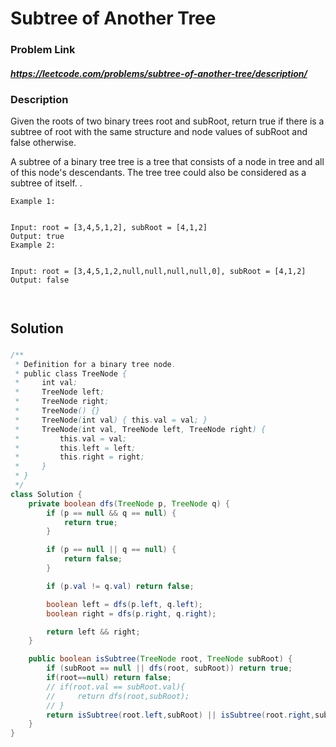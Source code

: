 
# Subtree of Another Tree

### Problem Link 
##### https://leetcode.com/problems/subtree-of-another-tree/description/
### Description
Given the roots of two binary trees root and subRoot, return true if there is a subtree of root with the same structure and node values of subRoot and false otherwise.

A subtree of a binary tree tree is a tree that consists of a node in tree and all of this node's descendants. The tree tree could also be considered as a subtree of itself.
.
```
Example 1:


Input: root = [3,4,5,1,2], subRoot = [4,1,2]
Output: true
Example 2:


Input: root = [3,4,5,1,2,null,null,null,null,0], subRoot = [4,1,2]
Output: false
 
 
```

## Solution 
#### 

### 
```java
/**
 * Definition for a binary tree node.
 * public class TreeNode {
 *     int val;
 *     TreeNode left;
 *     TreeNode right;
 *     TreeNode() {}
 *     TreeNode(int val) { this.val = val; }
 *     TreeNode(int val, TreeNode left, TreeNode right) {
 *         this.val = val;
 *         this.left = left;
 *         this.right = right;
 *     }
 * }
 */
class Solution {
    private boolean dfs(TreeNode p, TreeNode q) {
        if (p == null && q == null) {
            return true;
        }

        if (p == null || q == null) {
            return false;
        }

        if (p.val != q.val) return false;

        boolean left = dfs(p.left, q.left);
        boolean right = dfs(p.right, q.right);

        return left && right;
    }

    public boolean isSubtree(TreeNode root, TreeNode subRoot) {
        if (subRoot == null || dfs(root, subRoot)) return true;
        if(root==null) return false;
        // if(root.val == subRoot.val){
        //     return dfs(root,subRoot);
        // }
        return isSubtree(root.left,subRoot) || isSubtree(root.right,subRoot);
    }
}
```



